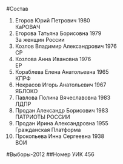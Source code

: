 #Состав
1. Егоров Юрий Петрович 1980   
    КаРОВАЧ
2. Егорова Татьяна Борисовна 1979   
    За женщин России
3. Козлов Владимир Александрович 1976   
    СР
4. Козлова Анна Ивановна 1976   
    ЕР
5. Кораблева Елена Анатольевна 1965   
    КПРФ
6. Некрасов Игорь Анатольевич 1967   
    ЯБЛОКО
7. Павлова Полина Вячеславовна 1983   
    ЛДПР
8. Продан Александр Борисович 1983   
    ПАТРИОТЫ РОССИИ
9. Продан Ирина Александровна 1955   
    Гражданская Платформа
10. Прокопьева Инна Сергеевна 1938   
    ВОИ

#Выборы-2012
##Номер УИК
456